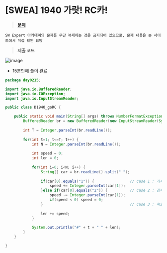 # [SWEA] 1940 가랏! RC카!
> **[문제](https://swexpertacademy.com/main/code/problem/problemDetail.do?contestProbId=AV5PjMgaALgDFAUq)**

	SW Expert 아카데미의 문제를 무단 복제하는 것은 금지되어 있으므로, 문제 내용은 본 사이트에서 직접 확인 요망

> **제출 코드**

![image](https://user-images.githubusercontent.com/80896077/174945299-618f553b-087c-4a79-b8fe-4b03066e3f43.png)

- 15분만에 풀이 완료

```java
package day0215;

import java.io.BufferedReader;
import java.io.IOException;
import java.io.InputStreamReader;

public class D1940_goRC {

	public static void main(String[] args) throws NumberFormatException, IOException {
		BufferedReader br = new BufferedReader(new InputStreamReader(System.in));
		
		int T = Integer.parseInt(br.readLine());
		
		for(int t=1; t<=T; t++) {
			int N = Integer.parseInt(br.readLine());
			
			int speed = 0;
			int len = 0;
			
			for(int i=0; i<N; i++) {
				String[] car = br.readLine().split(" ");
				
				if(car[0].equals("1")) {				// case 1 : 가속
					speed += Integer.parseInt(car[1]);	
				}else if(car[0].equals("2")) {			// case 2 : 감속
					speed -= Integer.parseInt(car[1]);
					if(speed < 0) speed = 0;
				}										// case 3 : 속도유지(아무것도 하지않음)
				
				len += speed;
			}
			
			System.out.println("#" + t + " " + len);
		}
	}

}
```
